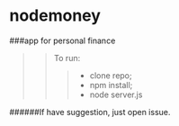 nodemoney
=========

###app for personal finance

>>To run:
>>>* clone repo;
>>>* npm install;
>>>* node server.js
 
 
######If have suggestion, just open issue.
